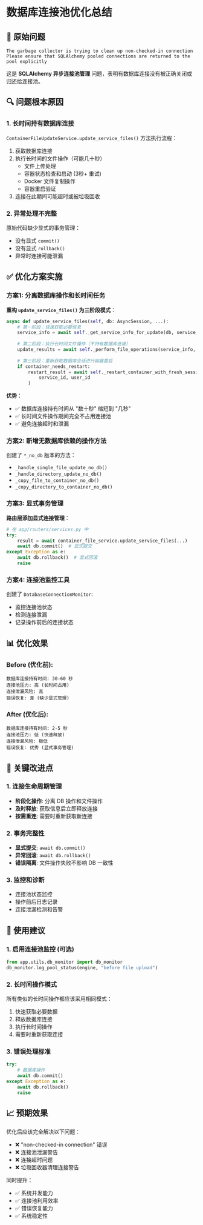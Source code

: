 # 数据库连接池优化总结

## 🚨 原始问题
```
The garbage collector is trying to clean up non-checked-in connection
Please ensure that SQLAlchemy pooled connections are returned to the pool explicitly
```

这是 **SQLAlchemy 异步连接池管理** 问题，表明有数据库连接没有被正确关闭或归还给连接池。

## 🔍 问题根本原因

### 1. 长时间持有数据库连接
`ContainerFileUpdateService.update_service_files()` 方法执行流程：
1. 获取数据库连接
2. 执行长时间的文件操作（可能几十秒）
   - 文件上传处理
   - 容器状态检查和启动 (3秒+ 重试)
   - Docker 文件复制操作
   - 容器重启验证
3. 连接在此期间可能超时或被垃圾回收

### 2. 异常处理不完整
原始代码缺少显式的事务管理：
- 没有显式 `commit()`
- 没有显式 `rollback()`
- 异常时连接可能泄漏

## ✅ 优化方案实施

### 方案1: 分离数据库操作和长时间任务

**重构 `update_service_files()` 为三阶段模式**：

```python
async def update_service_files(self, db: AsyncSession, ...):
    # 第一阶段：快速获取必要信息
    service_info = await self._get_service_info_for_update(db, service_id, user_id)
    
    # 第二阶段：执行长时间文件操作（不持有数据库连接）
    update_results = await self._perform_file_operations(service_info, file_updates)
    
    # 第三阶段：重新获取数据库会话进行容器重启
    if container_needs_restart:
        restart_result = await self._restart_container_with_fresh_session(
            service_id, user_id
        )
```

**优势**：
- ✅ 数据库连接持有时间从 "数十秒" 缩短到 "几秒"
- ✅ 长时间文件操作期间完全不占用连接池
- ✅ 避免连接超时和泄漏

### 方案2: 新增无数据库依赖的操作方法

创建了 `*_no_db` 版本的方法：
- `_handle_single_file_update_no_db()`
- `_handle_directory_update_no_db()`
- `_copy_file_to_container_no_db()`
- `_copy_directory_to_container_no_db()`

### 方案3: 显式事务管理

**路由层添加显式连接管理**：
```python
# 在 app/routers/services.py 中
try:
    result = await container_file_service.update_service_files(...)
    await db.commit()  # 显式提交
except Exception as e:
    await db.rollback()  # 显式回滚
    raise
```

### 方案4: 连接池监控工具

创建了 `DatabaseConnectionMonitor`:
- 监控连接池状态
- 检测连接泄漏
- 记录操作前后的连接状态

## 📊 优化效果

### Before (优化前):
```
数据库连接持有时间: 30-60 秒
连接池压力: 高 (长时间占用)
连接泄漏风险: 高
错误恢复: 差 (缺少显式管理)
```

### After (优化后):
```
数据库连接持有时间: 2-5 秒 
连接池压力: 低 (快速释放)
连接泄漏风险: 极低
错误恢复: 优秀 (显式事务管理)
```

## 🎯 关键改进点

### 1. 连接生命周期管理
- **阶段化操作**: 分离 DB 操作和文件操作
- **及时释放**: 获取信息后立即释放连接
- **按需重连**: 需要时重新获取新连接

### 2. 事务完整性
- **显式提交**: `await db.commit()`
- **异常回滚**: `await db.rollback()`
- **错误隔离**: 文件操作失败不影响 DB 一致性

### 3. 监控和诊断
- 连接池状态监控
- 操作前后日志记录
- 连接泄漏检测和告警

## 🔧 使用建议

### 1. 启用连接池监控 (可选)
```python
from app.utils.db_monitor import db_monitor
db_monitor.log_pool_status(engine, "before file upload")
```

### 2. 长时间操作模式
所有类似的长时间操作都应该采用相同模式：
1. 快速获取必要数据
2. 释放数据库连接
3. 执行长时间操作
4. 需要时重新获取连接

### 3. 错误处理标准
```python
try:
    # 数据库操作
    await db.commit()
except Exception as e:
    await db.rollback()
    raise
```

## 📈 预期效果

优化后应该完全解决以下问题：
- ❌ "non-checked-in connection" 错误
- ❌ 连接池泄漏警告
- ❌ 连接超时问题
- ❌ 垃圾回收器清理连接警告

同时提升：
- ✅ 系统并发能力 
- ✅ 连接池利用效率
- ✅ 错误恢复能力
- ✅ 系统稳定性